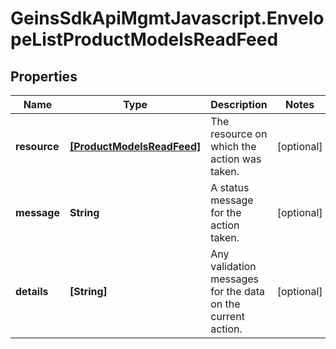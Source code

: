 # GeinsSdkApiMgmtJavascript.EnvelopeListProductModelsReadFeed

## Properties

Name | Type | Description | Notes
------------ | ------------- | ------------- | -------------
**resource** | [**[ProductModelsReadFeed]**](ProductModelsReadFeed.md) | The resource on which the action was taken. | [optional] 
**message** | **String** | A status message for the action taken. | [optional] 
**details** | **[String]** | Any validation messages for the data on the current action. | [optional] 



